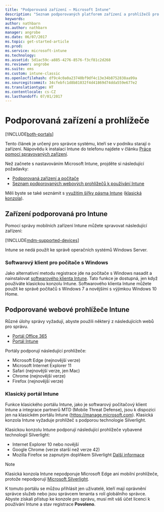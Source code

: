 ```yaml
---
title: "Podporovaná zařízení – Microsoft Intune"
description: "Seznam podporovaných platforem zařízení a prohlížečů pro správu zařízení přes Intune"
keywords: 
author: nathbarn
ms.author: nathbarn
manager: angrobe
ms.date: 06/07/2017
ms.topic: get-started-article
ms.prod: 
ms.service: microsoft-intune
ms.technology: 
ms.assetid: 5d1ac59c-a885-4276-8576-f3cf81c2d268
ms.reviewer: angrobe
ms.suite: ems
ms.custom: intune-classic
ms.openlocfilehash: df9c4c0a0a23740bf9df4c13e34b8752838aa99a
ms.sourcegitcommit: 34cfebfc1d8b81032f4d41869d74dda559e677e2
ms.translationtype: HT
ms.contentlocale: cs-CZ
ms.lasthandoff: 07/01/2017
---
```

# <a name="supported-devices-and-browsers"></a>Podporovaná zařízení a prohlížeče

[!INCLUDE[both-portals](./includes/note-for-both-portals.md)]

Tento článek je určený pro správce systému, kteří se v podniku starají o zařízení. Nápovědu k instalaci Intune do telefonu najdete v článku [Práce pomocí spravovaných zařízení](/intune-user-help/company-portal-frequently-asked-questions).

Než začnete s nastavováním Microsoft Intune, projděte si následující požadavky:

- [Podporovaná zařízení a počítače](#intune-supported-devices)
- [Seznam podporovaných webových prohlížečů k používání Intune](#intune-supported-web-browsers)

Měli byste se také seznámit s [využitím šířky pásma Intune](network-bandwidth-use.md) ([klasická konzola](/intune-classic/get-started/network-bandwidth-use)).

## <a name="intune-supported-devices"></a>Zařízení podporovaná pro Intune

Pomocí správy mobilních zařízení Intune můžete spravovat následující zařízení:

[!INCLUDE[mdm-supported-devices](./includes/mdm-supported-devices.md)]

Intune se nedá použít ke správě operačních systémů Windows Server.

### <a name="windows-pc-software-client"></a>Softwarový klient pro počítače s Windows

Jako alternativní metodu registrace jde na počítače s Windows nasadit a nainstalovat [softwarového klienta Intune](/intune-classic/deploy-use/manage-windows-pcs-with-microsoft-intune). Tato funkce je dostupná, jen když používáte klasickou konzolu Intune. Softwarového klienta Intune můžete použít ke správě počítačů s Windows 7 a novějšími s výjimkou Windows 10 Home.

<!--  ### Exchange ActiveSync management

You can manage [Exchange ActiveSync devices](/intune-classic/deploy-use/mobile-device-management-with-exchange-activesync-and-microsoft-intune) from the Intune console. This option provides a limited set of management capabilities when compared to the other methods. See [Capabilities of built-in Mobile Device Management in Office 365](https://support.office.com/article/Capabilities-of-built-in-Mobile-Device-Management-for-Office-365-a1da44e5-7475-4992-be91-9ccec25905b0) for a list of supported devices.  -->

## <a name="intune-supported-web-browsers"></a>Podporované webové prohlížeče Intune

Různé úlohy správy vyžadují, abyste použili některý z následujících webů pro správu.

- [Portál Office 365](http://go.microsoft.com/fwlink/p/?LinkId=698854)
- [Portál Intune](https://portal.azure.com/)

Portály podporují následující prohlížeče:
- Microsoft Edge (nejnovější verze)
- Microsoft Internet Explorer 11
- Safari (nejnovější verze, jen Mac)
- Chrome (nejnovější verze)
- Firefox (nejnovější verze)

### <a name="intune-classic-portal"></a>Klasický portál Intune

Funkce klasického portálu Intune, jako je softwarový počítačový klient Intune a integrace partnerů MTD (Mobile Threat Defense), jsou k dispozici jen na klasickém portálu Intune (https://manage.microsoft.com). Klasická konzola Intune vyžaduje prohlížeč s podporou technologie Silverlight.

Klasickou konzolu Intune podporují následující prohlížeče vybavené technologií Silverlight:
- Internet Explorer 10 nebo novější
- Google Chrome (verze starší než verze 42)
- Mozilla Firefox se zapnutým doplňkem Silverlight [Další informace](https://go.microsoft.com/fwlink/?linkid=836872)

> [!Note]
> Klasická konzola Intune nepodporuje Microsoft Edge ani mobilní prohlížeče, protože nepodporují [Microsoft Silverlight](https://msdn.microsoft.com/library/cc838158(v=vs.95).aspx).


K tomuto portálu se můžou přihlásit jen uživatelé, kteří mají oprávnění správce služeb nebo jsou správcem tenanta s rolí globálního správce. Abyste získali přístup ke konzole pro správu, musí mít váš účet licenci k používání Intune a stav registrace **Povoleno**.
